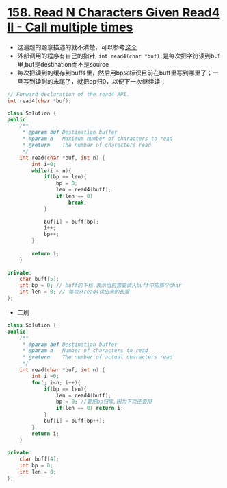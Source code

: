 # [158. Read N Characters Given Read4 II - Call multiple times](https://leetcode.com/problems/read-n-characters-given-read4-ii-call-multiple-times/description/)
* 这道题的题意描述的就不清楚，可以参考[这个](https://discuss.leetcode.com/topic/84442/the-missing-clarification-you-wish-the-question-provided/2)
* 外部调用的程序有自己的指针, ``` int read4(char *buf); ```是每次把字符读到buf里,buf是destination而不是source
*  每次把读到的缓存到buff4里，然后用bp来标识目前在buff里写到哪里了；一旦写到读到的末尾了，就把bp归0，以便下一次继续读；

```c++
// Forward declaration of the read4 API.
int read4(char *buf);

class Solution {
public:
    /**
     * @param buf Destination buffer
     * @param n   Maximum number of characters to read
     * @return    The number of characters read
     */
    int read(char *buf, int n) {
        int i=0;
        while(i < n){
            if(bp == len){
                bp = 0;
                len = read4(buff);
                if(len == 0)
                    break;
            }
            
            buf[i] = buff[bp];
            i++;
            bp++;
        }
        
        return i;
    }
    
private:
    char buff[5];
    int bp = 0; // buff的下标.表示当前需要读入buff中的那个char
    int len = 0; // 每次从read4读出来的长度  
};
```

* 二刷

```c++
class Solution {
public:
    /**
     * @param buf Destination buffer
     * @param n   Number of characters to read
     * @return    The number of actual characters read
     */
    int read(char *buf, int n) {
        int i =0;
        for(; i<n; i++){
            if(bp == len){
                len = read4(buff);
                bp = 0; //要把bp归零,因为下次还要用
                if(len == 0) return i;
            }
            buf[i] = buff[bp++];
        }
        return i;
    }
    
private:
    char buff[4];
    int bp = 0;
    int len = 0;
};

```
